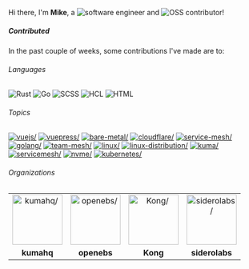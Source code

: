 Hi there, I'm **Mike**, a ![software engineer](https://img.shields.io/static/v1?style=flat-square&label=&message=software%20engineer&color=navy) and ![OSS contributor](https://img.shields.io/static/v1?style=flat-square&label=&message=OSS%20contributor&color=navy)!

##### Contributed

In the past couple of weeks, some contributions I've made are to:

###### Languages

![Rust](https://img.shields.io/static/v1?logo=Rust&logoColor=%23333&style=flat-square&label=&message=Rust&color=%23dea584) ![Go](https://img.shields.io/static/v1?logo=Go&logoColor=%23fff&style=flat-square&label=&message=Go&color=%2300ADD8) ![SCSS](https://img.shields.io/static/v1?logo=SCSS&logoColor=%23fff&style=flat-square&label=&message=SCSS&color=%23c6538c) ![HCL](https://img.shields.io/static/v1?logo=HCL&logoColor=%23fff&style=flat-square&label=&message=HCL&color=%23844FBA) ![HTML](https://img.shields.io/static/v1?logo=HTML&logoColor=%23fff&style=flat-square&label=&message=HTML&color=%23e34c26)

###### Topics

<a href="https://github.com/topics/vuejs"><img src="https://img.shields.io/static/v1?style=flat-square&label=&message=vuejs&color=blue" alt=vuejs/></a> <a href="https://github.com/topics/vuepress"><img src="https://img.shields.io/static/v1?style=flat-square&label=&message=vuepress&color=blue" alt=vuepress/></a> <a href="https://github.com/topics/bare-metal"><img src="https://img.shields.io/static/v1?style=flat-square&label=&message=bare-metal&color=blue" alt=bare-metal/></a> <a href="https://github.com/topics/cloudflare"><img src="https://img.shields.io/static/v1?style=flat-square&label=&message=cloudflare&color=blue" alt=cloudflare/></a> <a href="https://github.com/topics/service-mesh"><img src="https://img.shields.io/static/v1?style=flat-square&label=&message=service-mesh&color=blue" alt=service-mesh/></a> <a href="https://github.com/topics/golang"><img src="https://img.shields.io/static/v1?style=flat-square&label=&message=golang&color=blue" alt=golang/></a> <a href="https://github.com/topics/team-mesh"><img src="https://img.shields.io/static/v1?style=flat-square&label=&message=team-mesh&color=blue" alt=team-mesh/></a> <a href="https://github.com/topics/linux"><img src="https://img.shields.io/static/v1?style=flat-square&label=&message=linux&color=blue" alt=linux/></a> <a href="https://github.com/topics/linux-distribution"><img src="https://img.shields.io/static/v1?style=flat-square&label=&message=linux-distribution&color=blue" alt=linux-distribution/></a> <a href="https://github.com/topics/kuma"><img src="https://img.shields.io/static/v1?style=flat-square&label=&message=kuma&color=blue" alt=kuma/></a> <a href="https://github.com/topics/servicemesh"><img src="https://img.shields.io/static/v1?style=flat-square&label=&message=servicemesh&color=blue" alt=servicemesh/></a> <a href="https://github.com/topics/nvme"><img src="https://img.shields.io/static/v1?style=flat-square&label=&message=nvme&color=blue" alt=nvme/></a> <a href="https://github.com/topics/kubernetes"><img src="https://img.shields.io/static/v1?style=flat-square&label=&message=kubernetes&color=blue" alt=kubernetes/></a>

###### Organizations


<table>
  <tbody>
    <tr>
    <td align="center"><a href="https://github.com/kumahq"><img width="100" src="https://avatars.githubusercontent.com/u/67433617?v=4" alt=kumahq/></a></td>
<td align="center"><a href="https://github.com/openebs"><img width="100" src="https://avatars.githubusercontent.com/u/20769039?v=4" alt=openebs/></a></td>
<td align="center"><a href="https://github.com/Kong"><img width="100" src="https://avatars.githubusercontent.com/u/962416?v=4" alt=Kong/></a></td>
<td align="center"><a href="https://github.com/siderolabs"><img width="100" src="https://avatars.githubusercontent.com/u/13804887?v=4" alt=siderolabs/></a></td>
    </tr>
    <tr>
    <td align="center"><strong>kumahq</strong></td>
<td align="center"><strong>openebs</strong></td>
<td align="center"><strong>Kong</strong></td>
<td align="center"><strong>siderolabs</strong></td>
    </tr>
  </tbody>
</table>

